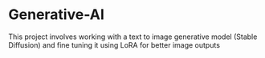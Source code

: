# Generative-AI
This project involves working with a text to image generative model (Stable Diffusion) and fine tuning it using LoRA for better image outputs
